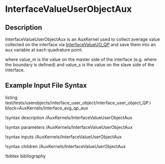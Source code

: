 # InterfaceValueUserObjectAux

## Description

InterfaceValueUserObjectAux is an AuxKernel used to collect average value collected on the interface via [InterfaceValueUO_QP](/InterfaceValueUO_QP.md) and save them into an aux variable at each quadrature point.

where value_m is the value on the master side of the interface (e.g. where the boundary is defined) and value_s is the value on the slave side of the interface.

## Example Input File Syntax

listing test/tests/userobjects/interface_user_object/interface_user_object_QP.i block=AuxKernels/interface_avg_qp_aux

!syntax description /AuxKernels/InterfaceValueUserObjectAux

!syntax parameters /AuxKernels/InterfaceValueUserObjectAux

!syntax inputs /AuxKernels/InterfaceValueUserObjectAux

!syntax children /AuxKernels/InterfaceValueUserObjectAux

!bibtex bibliography
